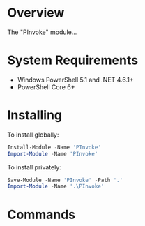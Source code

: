 # Overview

The "PInvoke" module...

# System Requirements

* Windows PowerShell 5.1 and .NET 4.6.1+
* PowerShell Core 6+

# Installing

To install globally:

```powershell
Install-Module -Name 'PInvoke'
Import-Module -Name 'PInvoke'
```

To install privately:

```powershell
Save-Module -Name 'PInvoke' -Path '.'
Import-Module -Name '.\PInvoke'
```

# Commands
